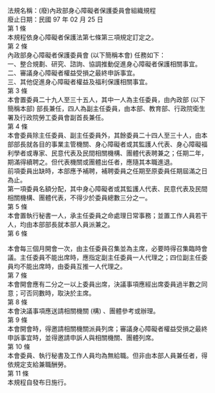 法規名稱：(廢)內政部身心障礙者保護委員會組織規程  
廢止日期：民國 97 年 02 月 25 日  
第 1 條  
本規程依身心障礙者保護法第七條第三項規定訂定之。  
第 2 條  
內政部身心障礙者保護委員會 (以下簡稱本會) 任務如下：  
一、整合規劃、研究、諮詢、協調推動促進身心障礙者保護相關事宜。  
二、審議身心障礙者權益受損之最終申訴事宜。  
三、其他促進身心障礙者權益及福利保護相關事宜。  
第 3 條  
本會置委員二十九人至三十五人，其中一人為主任委員，由內政部 (以下  
簡稱本部) 部長兼任，四人為副主任委員，由本部、教育部、行政院衛生  
署及行政院勞工委員會副首長兼任。  
第 4 條  
本會委員除主任委員、副主任委員外，其餘委員二十四人至三十人，由本  
部部長就各目的事業主管機關、身心障礙者或其監護人代表、身心障礙福  
利學者或專家、民意代表及民間相關機構、團體代表聘兼之；任期二年，  
期滿得續聘之。但代表機關或團體出任者，應隨其本職進退。  
前項委員出缺時，本部應予補聘，補聘委員之任期至原委員任期屆滿之日  
為止。  
第一項委員名額分配，其中身心障礙者或其監護人代表、民意代表及民間  
相關機構、團體代表，不得少於委員總數三分之一。  
第 5 條  
本會置執行秘書一人，承主任委員之命處理日常事務；並置工作人員若干  
人，均由本部部長就本部人員派兼之。  
第 6 條  


本會每三個月開會一次，由主任委員召集並為主席，必要時得召集臨時會  
議。主任委員不能出席時，應指定副主任委員一人代理之；四位副主任委  
員均不能出席時，由委員互推一人代理之。  
第 7 條  
本會開會應有二分之一以上委員出席，決議事項應經出席委員過半數之同  
意；可否同數時，取決於主席。  
第 8 條  
本會決議事項應送請相關機關 (構) 、團體參考或辦理。  
第 9 條  
本會開會時，得邀請相關機關派員列席；審議身心障礙者權益受損之最終  
申訴事宜時，並得邀請申訴人與相關機關、團體列席。  
第 10 條  
本會委員、執行秘書及工作人員均為無給職。但非由本部人員兼任者，得  
依規定支給兼職酬勞。  
第 11 條  
本規程自發布日施行。  


